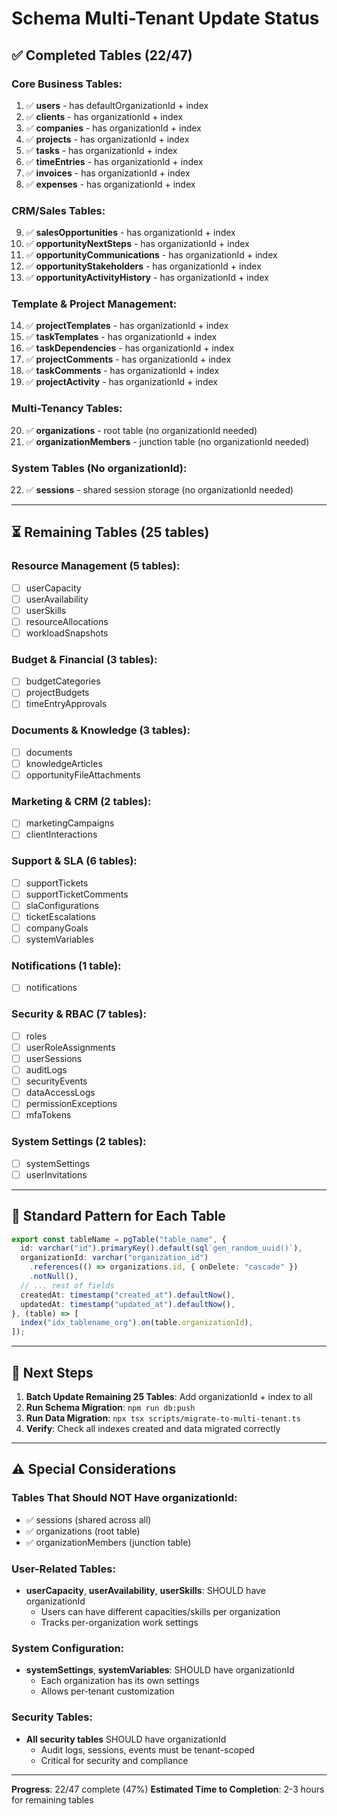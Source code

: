 # Schema Multi-Tenant Update Status

## ✅ Completed Tables (22/47)

### Core Business Tables:
1. ✅ **users** - has defaultOrganizationId + index
2. ✅ **clients** - has organizationId + index
3. ✅ **companies** - has organizationId + index
4. ✅ **projects** - has organizationId + index
5. ✅ **tasks** - has organizationId + index
6. ✅ **timeEntries** - has organizationId + index
7. ✅ **invoices** - has organizationId + index
8. ✅ **expenses** - has organizationId + index

### CRM/Sales Tables:
9. ✅ **salesOpportunities** - has organizationId + index
10. ✅ **opportunityNextSteps** - has organizationId + index
11. ✅ **opportunityCommunications** - has organizationId + index
12. ✅ **opportunityStakeholders** - has organizationId + index
13. ✅ **opportunityActivityHistory** - has organizationId + index

### Template & Project Management:
14. ✅ **projectTemplates** - has organizationId + index
15. ✅ **taskTemplates** - has organizationId + index
16. ✅ **taskDependencies** - has organizationId + index
17. ✅ **projectComments** - has organizationId + index
18. ✅ **taskComments** - has organizationId + index
19. ✅ **projectActivity** - has organizationId + index

### Multi-Tenancy Tables:
20. ✅ **organizations** - root table (no organizationId needed)
21. ✅ **organizationMembers** - junction table (no organizationId needed)

### System Tables (No organizationId):
22. ✅ **sessions** - shared session storage (no organizationId needed)

---

## ⏳ Remaining Tables (25 tables)

### Resource Management (5 tables):
- [ ] userCapacity
- [ ] userAvailability
- [ ] userSkills
- [ ] resourceAllocations
- [ ] workloadSnapshots

### Budget & Financial (3 tables):
- [ ] budgetCategories
- [ ] projectBudgets
- [ ] timeEntryApprovals

### Documents & Knowledge (3 tables):
- [ ] documents
- [ ] knowledgeArticles
- [ ] opportunityFileAttachments

### Marketing & CRM (2 tables):
- [ ] marketingCampaigns
- [ ] clientInteractions

### Support & SLA (6 tables):
- [ ] supportTickets
- [ ] supportTicketComments
- [ ] slaConfigurations
- [ ] ticketEscalations
- [ ] companyGoals
- [ ] systemVariables

### Notifications (1 table):
- [ ] notifications

### Security & RBAC (7 tables):
- [ ] roles
- [ ] userRoleAssignments
- [ ] userSessions
- [ ] auditLogs
- [ ] securityEvents
- [ ] dataAccessLogs
- [ ] permissionExceptions
- [ ] mfaTokens

### System Settings (2 tables):
- [ ] systemSettings
- [ ] userInvitations

---

## 📝 Standard Pattern for Each Table

```typescript
export const tableName = pgTable("table_name", {
  id: varchar("id").primaryKey().default(sql`gen_random_uuid()`),
  organizationId: varchar("organization_id")
    .references(() => organizations.id, { onDelete: "cascade" })
    .notNull(),
  // ... rest of fields
  createdAt: timestamp("created_at").defaultNow(),
  updatedAt: timestamp("updated_at").defaultNow(),
}, (table) => [
  index("idx_tablename_org").on(table.organizationId),
]);
```

---

## 🚀 Next Steps

1. **Batch Update Remaining 25 Tables**: Add organizationId + index to all
2. **Run Schema Migration**: `npm run db:push`
3. **Run Data Migration**: `npx tsx scripts/migrate-to-multi-tenant.ts`
4. **Verify**: Check all indexes created and data migrated correctly

---

## ⚠️ Special Considerations

### Tables That Should NOT Have organizationId:
- ✅ sessions (shared across all)
- ✅ organizations (root table)
- ✅ organizationMembers (junction table)

### User-Related Tables:
- **userCapacity**, **userAvailability**, **userSkills**: SHOULD have organizationId
  - Users can have different capacities/skills per organization
  - Tracks per-organization work settings

### System Configuration:
- **systemSettings**, **systemVariables**: SHOULD have organizationId
  - Each organization has its own settings
  - Allows per-tenant customization

### Security Tables:
- **All security tables** SHOULD have organizationId
  - Audit logs, sessions, events must be tenant-scoped
  - Critical for security and compliance

---

**Progress**: 22/47 complete (47%)
**Estimated Time to Completion**: 2-3 hours for remaining tables
